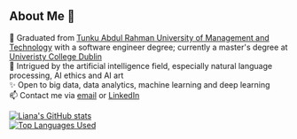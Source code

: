## About Me 🤗

<!--
**lianaling/lianaling** is a ✨ _special_ ✨ repository because its `README.md` (this file) appears on your GitHub profile.

Here are some ideas to get you started:

- 🔭 I’m currently working on ...
- 🌱 I’m currently learning ...
- 👯 I’m looking to collaborate on ...
- 🤔 I’m looking for help with ...
- 💬 Ask me about ...
- 📫 How to reach me: ...
- 😄 Pronouns: ...
- ⚡ Fun fact: ...
 -->

🙋‍ Graduated from [Tunku Abdul Rahman University of Management and Technology](https://www.tarc.edu.my) with a software engineer degree; currently a master's degree at [Univeristy College Dublin](https://www.ucd.ie)
<br />
🌱 Intrigued by the artificial intelligence field, especially natural language processing, AI ethics and AI art
<br />
✨ Open to big data, data analytics, machine learning and deep learning
<br />
📫 Contact me via [email](mailto:lianalingliya@gmail.com) or [LinkedIn](https://www.linkedin.com/in/liana-ling-612a9b167/)

[![Liana's GitHub stats](https://github-readme-stats.vercel.app/api?username=lianaling&count_private=true&show_icons=true&theme=dark)](https://github.com/anuraghazra/github-readme-stats)
<br />
[![Top Languages Used](https://github-readme-stats.vercel.app/api/top-langs/?username=lianaling&layout=compact&theme=dark)](https://github.com/anuraghazra/github-readme-stats)

